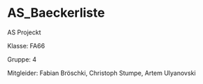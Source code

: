 # AS_Baeckerliste


AS Projeckt

Klasse: FA66

Gruppe: 4

Mitgleider: Fabian Bröschki, Christoph Stumpe, Artem Ulyanovski
